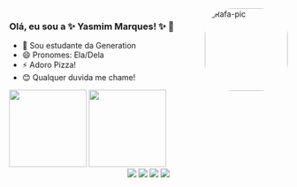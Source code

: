  <div>
  <img align="right" alt="Rafa-pic" height="150" style="border-radius:50px;" src="https://i.picasion.com/pic91/060170f6121435a854211b253b7dd32b.gif">
</div>

### Olá, eu sou a ✨ Yasmim Marques! ✨ 👋

- 🌱 Sou estudante da Generation
- 😄 Pronomes: Ela/Dela
- ⚡ Adoro Pizza!
- 😊 Qualquer duvida me chame!

<div>
  <img height="140em" src="https://github-readme-stats.vercel.app/api?username=ymilharal&show_icons=true&theme=dracula&include_all_commits=true&count_private=true"/>
  <a href="https://github.com/ymilharal">
  <img height="140em" src="https://github-readme-stats.vercel.app/api/top-langs/?username=ymilharal&layout=compact&langs_count=7&theme=tokyonight"/>

  <div align="center">
  <a href="https://www.instagram.com/yaslirio/" target="_blank"><img src="https://img.shields.io/badge/-Instagram-%23E4405F?style=for-the-badge&logo=instagram&logoColor=white" target="_blank"></a>
 <a href="ymilharal#4174" target="_blank"><img src="https://img.shields.io/badge/Discord-7289DA?style=for-the-badge&logo=discord&logoColor=white" target="_blank"></a> 
  <a href = "mailto:yasmim.msantos@outlook.com"><img src="https://img.shields.io/badge/Microsoft_Outlook-0078D4?style=for-the-badge&logo=microsoft-outlook&logoColor=white" target="_blank"></a>
  <a href="https://www.linkedin.com/in/yasmim-marques-santos-66a119225/" target="_blank"><img src="https://img.shields.io/badge/-LinkedIn-%230077B5?style=for-the-badge&logo=linkedin&logoColor=white" target="_blank"></a> 
  </div>
